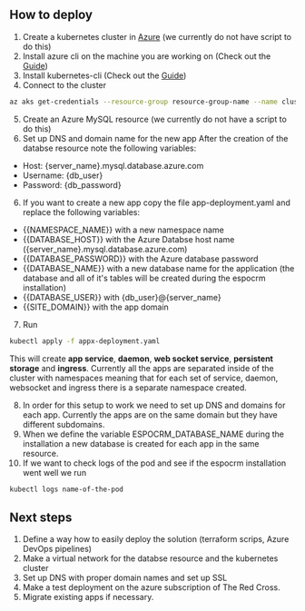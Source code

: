 ## How to deploy

1. Create a kubernetes cluster in [Azure](https://azure.microsoft.com/nl-nl/products/kubernetes-service/) (we currently do not have script to do this)
2. Install azure cli on the machine you are working on (Check out the [Guide](https://learn.microsoft.com/en-us/cli/azure/install-azure-cli))
3. Install kubernetes-cli (Check out the [Guide](https://kubernetes.io/docs/tasks/tools/))
4. Connect to the cluster
```bash
az aks get-credentials --resource-group resource-group-name --name cluster-name
```
5. Create an Azure MySQL resource (we currently do not have a script to do this)
6. Set up DNS and domain name for the new app
After the creation of the databse resource note the following variables:
- Host: {server_name}.mysql.database.azure.com
- Username: {db_user}
- Password: {db_password}
6. If you want to create a new app copy the file app-deployment.yaml and replace the following variables:
- {{NAMESPACE_NAME}} with a new namespace name
- {{DATABASE_HOST}} with the Azure Databse host name ({server_name}.mysql.database.azure.com)
- {{DATABASE_PASSWORD}} with the Azure database password
- {{DATABASE_NAME}} with a new database name for the application (the database and all of it's tables will be created during the espocrm installation)
- {{DATABASE_USER}} with {db_user}@{server_name}
- {{SITE_DOMAIN}} with the app domain
7. Run 
```bash
kubectl apply -f appx-deployment.yaml
```
This will create **app service**, **daemon**, **web socket service**, **persistent storage** and **ingress**. Currently all the apps are separated inside of the cluster with namespaces meaning that for each set of service, daemon, websocket and ingress there is a separate namespace created.

8. In order for this setup to work we need to set up DNS and domains for each app. Currently the apps are on the same domain but they have different subdomains.
9. When we define the variable ESPOCRM_DATABASE_NAME during the installation a new database is created for each app in the same resource.
10. If we want to check logs of the pod and see if the espocrm installation went well we run
```bash
kubectl logs name-of-the-pod
```

## Next steps

1. Define a way how to easily deploy the solution (terraform scrips, Azure DevOps pipelines)
2. Make a virtual network for the databse resource and the kubernetes cluster
3. Set up DNS with proper domain names and set up SSL
4. Make a test deployment on the azure subscription of The Red Cross.
5. Migrate existing apps if necessary.
